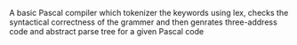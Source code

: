 A basic Pascal compiler which tokenizer the keywords using lex, checks the syntactical correctness of the grammer and then genrates three-address code and abstract parse tree for a given Pascal code
